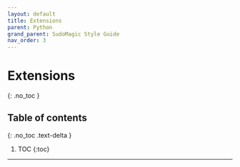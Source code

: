 ```yaml
---
layout: default
title: Extensions
parent: Python
grand_parent: SudoMagic Style Guide
nav_order: 3
---
```


# Extensions
{: .no_toc }

## Table of contents
{: .no_toc .text-delta }

1. TOC
{:toc}

---

